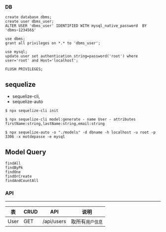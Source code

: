 ### DB

```text
create database dbms;
create user dbms_user;
ALTER USER 'dbms_user' IDENTIFIED WITH mysql_native_password  BY 'dbms~123456$'

use dbms;
grant all privileges on *.* to 'dbms_user';

use mysql;
update user set authentication_string=password('root') where user='root' and Host='localhost';

FLUSH PRIVILEGES;
```

## sequelize

- sequelize-cli,
- sequelize-auto

```shell script
$ npx sequelize-cli init
```

```shell script
$ npx sequelize-cli model:generate - name User - attributes firstName:string,lastName:string,email:string
```

```shell script
$ npx sequelize-auto -o "./models" -d dbname -h localhost -u root -p 3306 -x motdepasse -e mysql
```

## Model Query

```text
findAll
findByPk
findOne
findOrCreate
findAndCountAll
```

### API

---

| 表   | CRUD | API        | 说明             |
| ---- | ---- | ---------- | ---------------- |
| User | GET  | /api/users | 取所有`用户信息` |
